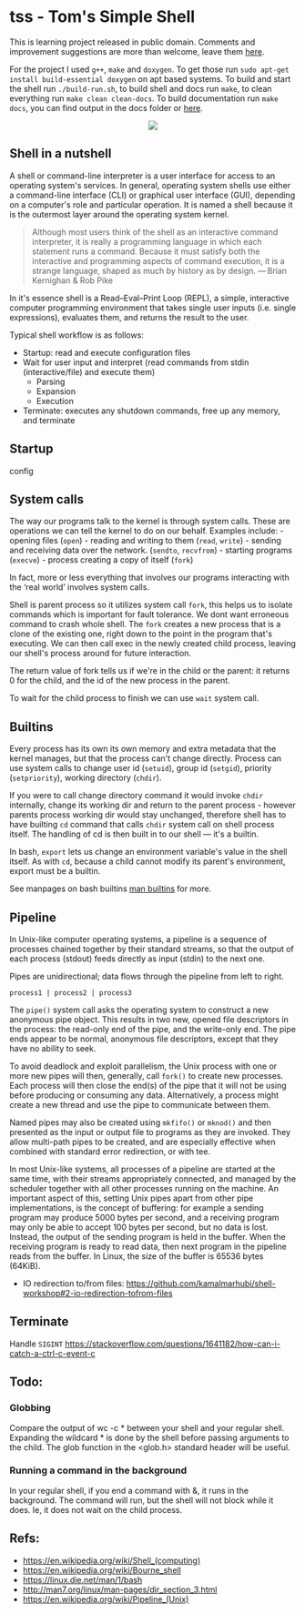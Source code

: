 # tss - Tom's Simple Shell
This is learning project released in public domain. Comments and 
improvement suggestions are more than welcome, leave them [here](https://github.com/frainfreeze/tss/issues). 

For the project I used `g++`, `make` and `doxygen`. To get those run `sudo apt-get install build-essential doxygen`  on apt based systems.
To build and start the shell run `./build-run.sh`, to build shell and docs run `make`, to clean everything run `make clean clean-docs`.
To build documentation run `make docs`, you can find output in the docs folder or [here](https://frainfreeze.github.io/tss/).

<p align="center">
  <img src="http://i.imgur.com/zYGIGeH.png">
</p>

## Shell in a nutshell
A shell or command-line interpreter is a user interface for access to an operating system's 
services. In general, operating system shells use either a command-line interface (CLI) 
or graphical user interface (GUI), depending on a computer's role and particular 
operation. It is named a shell because it is the outermost layer around the operating 
system kernel.

> Although most users think of the shell as an interactive command interpreter, it is really a programming language in which each statement runs a command. Because it must satisfy both the interactive and programming aspects of command execution, it is a strange language, shaped as much by history as by design. — Brian Kernighan & Rob Pike

In it's essence shell is a Read–Eval–Print Loop (REPL), a simple, interactive computer 
programming environment that takes single user inputs (i.e. single expressions), evaluates 
them, and returns the result to the user.

Typical shell workflow is as follows:
- Startup: read and execute configuration files
- Wait for user input and interpret (read commands from stdin (interactive/file) and execute them)
    - Parsing
    - Expansion
    - Execution
- Terminate: executes any shutdown commands, free up any memory, and terminate

## Startup
config


## System calls
The way our programs talk to the kernel is through system calls. 
These are operations we can tell the kernel to do on our behalf. 
Examples include:
    - opening files (`open`)
    - reading and writing to them (`read`, `write`)
    - sending and receiving data over the network. (`sendto`, `recvfrom`)
    - starting programs (`execve`)
    - process creating a copy of itself (`fork`)

In fact, more or less everything that involves our programs interacting 
with the ‘real world’ involves system calls.

Shell is parent process so it utilizes system call `fork`, this helps us
to isolate commands which is important for fault tolerance. We dont want
erroneous command to crash whole shell. The `fork` creates a new process 
that is a clone of the existing one, right down to the point in the program 
that's executing. We can then call exec in the newly created child process, 
leaving our shell's process around for future interaction.

The return value of fork tells us if we're in the child or the parent: 
it returns 0 for the child, and the id of the new process in the parent.

To wait for the child process to finish we can use `wait` system call.

## Builtins
Every process has its own its own memory and extra metadata that the kernel 
manages, but that the process can't change directly. Process can use system
calls to change user id (`setuid`), group id (`setgid`), priority (`setpriority`), 
working directory (`chdir`).

If you were to call change directory command it would invoke `chdir` internally,
change its working dir and return to the parent process - however parents process
working dir would stay unchanged, therefore shell has to have builting `cd` command
that calls `chdir` system call on shell process itself. The handling of cd is then 
built in to our shell — it's a builtin.

In bash, `export` lets us change an environment variable's value in the shell itself. 
As with `cd`, because a child cannot modify its parent's environment, export must be 
a builtin.

See manpages on bash builtins [man builtins](https://linux.die.net/man/1/builtins) for more.

## Pipeline
In Unix-like computer operating systems, a pipeline is a sequence of processes 
chained together by their standard streams, so that the output of each process 
(stdout) feeds directly as input (stdin) to the next one. 

Pipes are unidirectional; data flows through the pipeline from left to right.

```
process1 | process2 | process3
```

The `pipe()` system call asks the operating system to construct a new anonymous 
pipe object. This results in two new, opened file descriptors in the process: 
the read-only end of the pipe, and the write-only end. The pipe ends appear to 
be normal, anonymous file descriptors, except that they have no ability to seek.

To avoid deadlock and exploit parallelism, the Unix process with one or more new 
pipes will then, generally, call `fork()` to create new processes. Each process 
will then close the end(s) of the pipe that it will not be using before producing 
or consuming any data. Alternatively, a process might create a new thread and use 
the pipe to communicate between them.

Named pipes may also be created using `mkfifo()` or `mknod()` and then presented 
as the input or output file to programs as they are invoked. They allow multi-path 
pipes to be created, and are especially effective when combined with standard error 
redirection, or with tee. 

In most Unix-like systems, all processes of a pipeline are started at the same time, 
with their streams appropriately connected, and managed by the scheduler together with 
all other processes running on the machine. An important aspect of this, setting Unix 
pipes apart from other pipe implementations, is the concept of buffering: for example 
a sending program may produce 5000 bytes per second, and a receiving program may only 
be able to accept 100 bytes per second, but no data is lost. Instead, the output of the 
sending program is held in the buffer. When the receiving program is ready to read data, 
then next program in the pipeline reads from the buffer. In Linux, the size of the buffer 
is 65536 bytes (64KiB).

+ IO redirection to/from files: https://github.com/kamalmarhubi/shell-workshop#2-io-redirection-tofrom-files


## Terminate
Handle `SIGINT` https://stackoverflow.com/questions/1641182/how-can-i-catch-a-ctrl-c-event-c


## Todo:
### Globbing
Compare the output of wc -c * between your shell and your regular shell. Expanding the wildcard * 
is done by the shell before passing arguments to the child. The glob function in the <glob.h> 
standard header will be useful.

### Running a command in the background
In your regular shell, if you end a command with &, it runs in the background. The command will 
run, but the shell will not block while it does. Ie, it does not wait on the child process.

## Refs:
- https://en.wikipedia.org/wiki/Shell_(computing)
- https://en.wikipedia.org/wiki/Bourne_shell
- https://linux.die.net/man/1/bash
- http://man7.org/linux/man-pages/dir_section_3.html
- https://en.wikipedia.org/wiki/Pipeline_(Unix)
